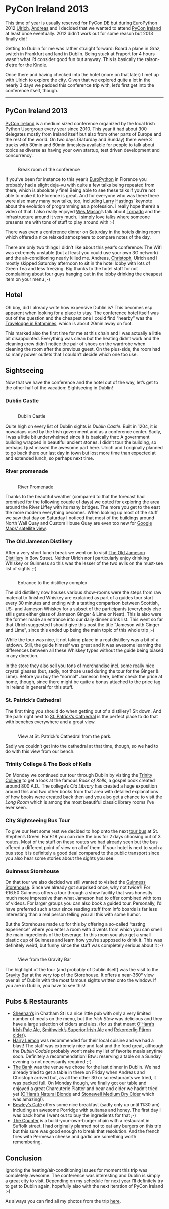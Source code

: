 # PyCon Ireland 2013

This time of year is usually reserved for PyCon.DE but during EuroPython 2012 [Ulrich][ulope], [Andreas][mfa] and I decided that we wanted to attend [PyCon Ireland][pyie] at least once eventually. 2012 didn’t work out for some reason but 2013 finally did!

Getting to Dublin for me was rather straight forward: Board a plane in Graz, switch in Frankfurt and land in Dublin. Being stuck at Fraport for 4 hours wasn’t what I’d consider good fun but anyway. This is basically the raison-d’etre for the Kindle.

Once there and having checked into the hotel (more on that later) I met up with Ulrich to explore the city. Given that we explored quite a lot in the nearly 3 days we padded this conference trip with, let’s first get into the conference itself, though.

----------------------

## PyCon Ireland 2013

[PyCon Ireland][pyie] is a medium sized conference organized by the local Irish Python Usergroup every year since 2010. This year it had about 300 delegates mostly from Ireland itself but also from other parts of Europe and the rest of the world. On two days (Saturday and Sunday) there were 3 tracks with 30min and 60min timeslots available for people to talk about topics as diverse as having your own startup, test driven development and concurrency.

<figure>
    <img src="http://photos.h10n.me/Conferences/PyCon-Ireland-2013/i-xp9F7Zq/0/XL/DSC01361-XL.jpg" alt="">
    <figcaption><p>Break room of the conference</p></figcaption>
</figure>

If you’ve been for instance to this year’s [EuroPython][ep13] in Florence you probably had a slight deja-vu with quite a few talks being repeated from there, which is absolutely fine! Being able to see these talks if you’re not able to make it to Florence is great. And for everyone who was there there were also many many new talks, too, including [Larry Hastings][lh]’  keynote about the evolution of programming as a profession. I really hope there’s a video of that. I also really enjoyed [Wes Mason][wm]’s talk about [Tornado][to] and the infrastructure around it very much. I simply love talks where someone presents me with tons of stuff to play around with :-)

There was even a conference dinner on Saturday in the hotels dining room which offered a nice relaxed atmosphere to compare notes of the day.

There are only two things I didn’t like about this year’s conference: The Wifi was extremely unstable (but at least you could use your own 3G network) and the air-conditioning nearly killed me. Andreas, [Christoph][jarus], Ulrich and I mostly skipped Saturday afternoon to sit in the hotel lobby with lots of Green Tea and less freezing. Big thanks to the hotel staff for not complaining about four guys hanging out in the lobby drinking the cheapest item on your menu ;-)

## Hotel

Oh boy, did I already write how expensive Dublin is? This becomes esp. apparent when looking for a place to stay. The conference hotel itself was out of the question and the cheapest one I could find “nearby” was the [Travelodge in Rathmines][hotel], which is about 20min away on foot.

This marked also the first time for me at this chain and I was actually a little bit disappointed. Everything was clean but the heating didn’t work and the cleaning crew didn’t notice the pair of shoes on the wardrobe when cleaning the room after the previous guest. On the plus-side, the room had so many power outlets that I couldn’t decide which one too use.

## Sightseeing

Now that we have the conference and the hotel out of the way, let’s get to the other half of the vacation: Sightseeing in Dublin!

### Dublin Castle

<figure>
    <img src="http://photos.h10n.me/Conferences/PyCon-Ireland-2013/i-RnRb7Wj/0/L/DSC01267-L.jpg" alt="">
    <figcaption><p>Dublin Castle</p></figcaption>
</figure>

Quite high on every list of Dublin sights is *Dublin Castle*. Built in 1204, it is nowadays used by the Irish government and as a conference center. Sadly, I was a little bit underwhelmed since it is basically that: A government building wrapped in beautiful ancient stones. I didn’t tour the building, so perhaps I just missed the awesome part here. Ulrich and I originally planned to go back there our last day in town but lost more time than expected at and extended lunch, so perhaps next time.

### River promenade

<figure>
    <img src="http://photos.h10n.me/Conferences/PyCon-Ireland-2013/i-dZzKW7z/0/XL/DSC01290-XL.jpg" alt="">
    <figcaption>
        <p>River Promenade</p>
    </figcaption>
</figure>

Thanks to the beautiful weather (compared to that the forecast had promised for the following couple of days) we opted for exploring the area around the River Liffey with its many bridges. The more you get to the east the more modern everything becomes. When looking up most of the stuff we saw that day on Saturday I noticed that most of the buildings around North Wall Quay and Custom House Quay are even too new for [Google Maps’ satellite view](https://www.evernote.com/shard/s3/sh/f73d4f19-2aa6-422a-95ff-89b540477a15/a1b2fc3b2c057f61d19e092448c4b734).

### The Old Jameson Distillery

After a very short lunch break we went on to visit [The Old Jameson Distillery][ojd] in Bow Street. Neither Ulrich nor I particularly enjoy drinking Whiskey or Guinness so this was the lesser of the two evils on the must-see list of sights ;-)

<figure><img src="http://photos.h10n.me/Conferences/PyCon-Ireland-2013/i-LLjCfT5/0/XL/DSC01344-XL.jpg" alt="">
    <figcaption>
        <p>Entrance to the distillery complex</p>
    </figcaption>
</figure>

The old distillery now houses various show-rooms were the steps from raw material to finished Whiskey are explained as part of a guides tour start every 30 minutes and ending with a tasting comparison between Scottish, US- and Jameson Whiskey for a subset of the participants (everybody else stills gets either glass of Jameson Ginger & Lime or Neat). This is also were the former made an entrance into our daily dinner drink list. This went so far that Ulrich suggested I should give this post the title “Jameson with Ginger and Lime”, since this ended up being the main topic of this whole trip ;-)

While the tour was nice, it not taking place in a real distillery was a bit of a letdown. Still, the guide himself was great and it was awesome learning the differences between all these Whiskey types without the guide being biased in any direction.

In the store they also sell you tons of merchandise incl. some really nice crystal glasses (but, sadly, not those used during the tour for the Ginger & Lime). Before you buy the “normal” Jameson here, better check the price at home, though, since there might be quite a bonus attached to the price tag in Ireland in general for this stuff.

### St. Patrick’s Cathedral

The first thing you should do when getting out of a distillery? Sit down. And the park right next to [St. Patrick’s Cathedral][spc] is the perfect place to do that with benches everywhere and a great view.

<figure><img src="http://photos.h10n.me/Conferences/PyCon-Ireland-2013/i-hjN9Jnd/0/XL/DSC01352_3_4_tonemapped-XL.jpg" alt="">
<figcaption>
    <p>View at St. Patrick's Cathedral from the park.</p>
</figcaption></figure>

Sadly we couldn’t get into the cathedral at that time, though, so we had to do with this view from our bench.

### Trinity College & The Book of Kells

<img src="http://photos.h10n.me/Conferences/PyCon-Ireland-2013/i-93qTSb8/0/M/DSC01389-M.jpg" class="left" alt="" />On Monday we continued our tour through Dublin by visiting the [Trinity College][tcd] to get a look at the famous *Book of Kells*, a gospel book created around 800 A.D.. The college’s *Old Library* has created a huge exposition around this and two other books from that area with detailed explanations of how books were created back then and you also get a chance to visit the *Long Room* which is among the most beautiful classic library rooms I’ve ever seen.


### City Sightseeing Bus Tour

To give our feet some rest we decided to hop onto the next [tour bus][csd] at St. Stephen’s Green. For €18 you can ride the bus for 2 days choosing out of 3 routes. Most of the stuff on these routes we had already seen but the bus offered a different point of view on all of them. If your hotel is next to such a bus stop it is definitely a good deal compared to the public transport since you also hear some stories about the sights you see.

### Guinness Storehouse

On that tour we also decided we still wanted to visited the [Guinness Storehouse][gsh]. Since we already got surprised once, why not twice?! For €16.50 Guinness offers a tour through a show facility that was honestly much more impressive than what Jameson had to offer combined with tons of videos. For larger groups you can also book a guided tour. Personally, I’d have preferred such a tour since reading stuff from info boards is far less interesting than a real person telling you all this with some humor.

But the Storehouse made up for this by offering a so-called “tasting experience” where you enter a room with 4 vents from which you can smell the main ingredients of the beverage. In this room you also get a small plastic cup of Guinness and learn how you’re supposed to drink it. This was definitely weird, but funny since the staff was completely serious about it :-)

<figure><img src="http://photos.h10n.me/Conferences/PyCon-Ireland-2013/i-Gvx7FCP/0/L/DSC01536-L.jpg" alt="">
<figcaption>
    <p>View from the Gravity Bar</p>
</figcaption></figure>

The highlight of the tour (and probably of Dublin itself) was the visit to the [Gravity Bar][gb] at the very top of the Storehouse. It offers a near-360° view over all of Dublin with the most famous sights written onto the window. If you are in Dublin, you have to see this!

## Pubs & Restaurants

* [Sheehan’s](http://www.yelp.ie/biz/sheehans-dublin) in Chatham St is a nice little pub with only a very limited number of meals on the menu, but the *Irish Stew* was delicious and they have a large selection of ciders and ales. (for us that meant [O’Hara’s Irish Pale Ale][oipa], [Smithwick’s Superior Irish Ale][sia] and [Rekorderlig Päron cider][rc]).
* [Hairy Lemon](http://www.thehairylemon.ie/) was recommended for their local cuisine and we had a blast! The staff was extremely nice and fast and the food great, although the *Dublin Coddle* probably won’t make my list of favorite meals anytime soon. Definitely a recommendation! Btw.: reserving a table on a Sunday evening is not necessarily required ;-)
* [The Bank]() was the venue we chose for the last dinner in Dublin. We had already tried to get a table in there on Friday when Andreas and Christoph arrived but, as all the other 30 or so restaurants we tried, it was packed full. On Monday though, we finally got our table and enjoyed a great Charcuterie Platter and bear and cider we hadn’t tried yet ([O’Hara’s Natural Blonde][onb] and [Stonewell Medium Dry Cider][smdc] which was amazing!).
* [Bewley’s Café][bc] offers some nice breakfast (sadly only up until 11:30 am) including an awesome Porridge with sultanas and honey. The first day I was back home I went out to buy the ingredients for that ;-)
* [The Counter][tc] is a build-your-own-burger chain with a restaurant in Suffolk street. I had originally planned not to eat any burgers on this trip but this sure was good enough to break that resolution. And the french fries with Permesan cheese and garlic are something worth remembering.

## Conclusion

Ignoring the heating/air-conditioning issues for moment this trip was completely awesome. The conference was interesting and Dublin is simply a great city to visit. Depending on my schedule for next year I’ll definitely try to get to Dublin again, hopefully also with the next iteration of PyCon Ireland :-)

As always you can find all my photos from the trip [here][ph].

[pyie]: http://python.ie/pycon/2013/
[csd]: http://www.citysightseeingdublin.ie/
[gsh]: http://www.guinness-storehouse.com/en/Index.aspx
[rc]: http://www.abro.se/produkter/cider-blanddrycker-egentillverkad/rekorderlig-paron/rekorderlig-paron-2-25-/
[sia]: http://www.smithwicks.ie/what-is-smx.html
[ph]: http://photos.h10n.me/Conferences/PyCon-Ireland-2013/
[gb]: http://www.guinness-storehouse.com/en/rooms_gravity_bar.aspx
[ulope]: https://twitter.com/ulope
[mfa]: https://twitter.com/mfandreas
[ep13]: https://ep2013.europython.eu/ep2013/
[lh]: http://www.larryhastings.com/
[wm]: https://twitter.com/1stvamp
[to]: http://www.tornadoweb.org/
[tc]: http://www.thecounterburger.com/dublin_suffolk_street/
[bc]: http://bewleys.com/bewleys-grafton-street-cafe
[smdc]: http://www.stonewellcider.com/content/stonewell-medium-dry-cider
[onb]: http://www.carlowbrewing.com/our-beers/oharas-natural-blonde/
[jarus]: http://christophheer.me/
[hotel]: http://www.travelodge.ie/hotels/286/Dublin-City-Centre-Rathmines-hotel
[ojd]: http://www.tours.jamesonwhiskey.com/
[spc]: http://www.stpatrickscathedral.ie/index.aspx
[tcd]: http://www.tcd.ie/
[oipa]: http://www.carlowbrewing.com/our-beers/oharas-irish-pale-ale/
